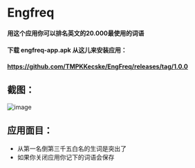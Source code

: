 # Engfreq
#### 用这个应用你可以排名英文的20.000最使用的词语 
#### 下载 engfreq-app.apk 从这儿来安装应用： 
#### https://github.com/TMPKKecske/EngFreq/releases/tag/1.0.0
## 截图：
![image](https://github.com/TMPKKecske/EngFreq/assets/60364668/1bf2fdfb-0568-4574-bafc-5a0313461462)
## 应用面目：
- 从第一名倒第三千五白名的生词是突出了
- 如果你关闭应用你记下的词语会保存
